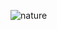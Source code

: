 ![nature](https://user-images.githubusercontent.com/69846811/110578525-09377a00-818b-11eb-9780-b8c7c00ed1b1.jpg)
